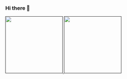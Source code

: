 ### Hi there 👋

<!--
**ahugofreire/ahugofreire** is a ✨ _special_ ✨ repository because its `README.md` (this file) appears on your GitHub profile.

Here are some ideas to get you started:

- 🔭 I’m currently working on ...
- 🌱 I’m currently learning ...
- 👯 I’m looking to collaborate on ...
- 🤔 I’m looking for help with ...
- 💬 Ask me about ...
- 📫 How to reach me: ...
- 😄 _Pronouns: ...
- ⚡ Fun fact: ...
-->

<div>
  <a href="">
  <img height="180em" src="https://github-readme-stats.vercel.app/api?username=ahugofreire&show_icons=true&theme=nord&include_all_commints=true&count_private=true"/>
  <img height="180em" width="180em" src="https://github-readme-stats.vercel.app/api/top-langs/?username=ahugofreire&&layout=compactt&langs_count=10&theme=nord"/>  
</div>
